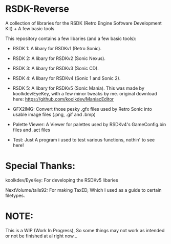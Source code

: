 # RSDK-Reverse
A collection of libraries for the RSDK (Retro Engine Software Development Kit) + A few basic tools 

This repository contains a few libaries (and a few basic tools):
- RSDK 1: A libary for RSDKv1 (Retro Sonic).

- RSDK 2: A libary for RSDKv2 (Sonic Nexus).

- RSDK 3: A libary for RSDKv3 (Sonic CD).

- RSDK 4: A libary for RSDKv4 (Sonic 1 and Sonic 2).

- RSDK 5: A libary for RSDKv5 (Sonic Mania). This was made by koolkdev/EyeKey, with a few minor tweaks by me. original download here: https://github.com/koolkdev/ManiacEditor

- GFX2IMG: Convert those pesky .gfx files used by Retro Sonic into usable image files (.png, .gif and .bmp)

- Palette Viewer: A Viewer for palettes used by RSDKv4's GameConfig.bin files and .act files

- Test: Just A program i used to test various functions, nothin' to see here!

# Special Thanks:
koolkdev/EyeKey: For developing the RSDKv5 libaries

NextVolume/tails92: For making TaxED, Which I used as a guide to certain filetypes.

# NOTE:
This is a WIP (Work In Progress), So some things may not work as intended or not be finished at al right now...
